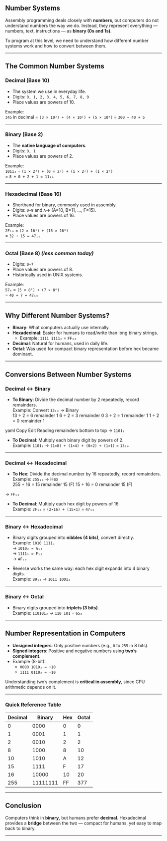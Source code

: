 ## Number Systems

Assembly programming deals closely with **numbers**, but computers do not understand numbers the way we do.
Instead, they represent everything — numbers, text, instructions — as **binary (0s and 1s)**.

To program at this level, we need to understand how different number systems work and how to convert between them.

---

## The Common Number Systems

### Decimal (Base 10)

- The system we use in everyday life.
- Digits: `0, 1, 2, 3, 4, 5, 6, 7, 8, 9`
- Place values are powers of 10.

Example:  
`345` in decimal = `(3 × 10²) + (4 × 10¹) + (5 × 10⁰)` = `300 + 40 + 5`

---

### Binary (Base 2)

- The **native language of computers**.
- Digits: `0, 1`
- Place values are powers of 2.

Example:  
`1011₂` = `(1 × 2³) + (0 × 2²) + (1 × 2¹) + (1 × 2⁰)`  
= `8 + 0 + 2 + 1 = 11₁₀`

---

### Hexadecimal (Base 16)

- Shorthand for binary, commonly used in assembly.
- Digits: `0–9` and `A–F` (A=10, B=11, …, F=15).
- Place values are powers of 16.

Example:  
`2F₁₆` = `(2 × 16¹) + (15 × 16⁰)`  
= `32 + 15 = 47₁₀`

---

### Octal (Base 8) _(less common today)_

- Digits: `0–7`
- Place values are powers of 8.
- Historically used in UNIX systems.

Example:  
`57₈` = `(5 × 8¹) + (7 × 8⁰)`  
= `40 + 7 = 47₁₀`

---

## Why Different Number Systems?

- **Binary**: What computers actually use internally.
- **Hexadecimal**: Easier for humans to read/write than long binary strings.
  - Example: `1111 1111₂` = `FF₁₆`
- **Decimal**: Natural for humans, used in daily life.
- **Octal**: Was used for compact binary representation before hex became dominant.

---

## Conversions Between Number Systems

### Decimal ↔ Binary

- **To Binary**: Divide the decimal number by 2 repeatedly, record remainders.  
   Example: Convert `13₁₀` → Binary  
  13 ÷ 2 = 6 remainder 1
  6 ÷ 2 = 3 remainder 0
  3 ÷ 2 = 1 remainder 1
  1 ÷ 2 = 0 remainder 1

yaml
Copy
Edit
Reading remainders bottom to top → `1101₂`

- **To Decimal**: Multiply each binary digit by powers of 2.  
  Example: `1101₂` → `(1×8) + (1×4) + (0×2) + (1×1)` = `13₁₀`

---

### Decimal ↔ Hexadecimal

- **To Hex**: Divide the decimal number by 16 repeatedly, record remainders.  
  Example: `255₁₀` → Hex  
  255 ÷ 16 = 15 remainder 15 (F)
  15 ÷ 16 = 0 remainder 15 (F)

→ `FF₁₆`

- **To Decimal**: Multiply each hex digit by powers of 16.  
  Example: `2F₁₆` = `(2×16) + (15×1)` = `47₁₀`

---

### Binary ↔ Hexadecimal

- Binary digits grouped into **nibbles (4 bits)**, convert directly.  
  Example: `1010 1111₂`  
  → `1010₂ = A₁₆`  
  → `1111₂ = F₁₆`  
  → `AF₁₆`

- Reverse works the same way: each hex digit expands into 4 binary digits.  
  Example: `B9₁₆` → `1011 1001₂`

---

### Binary ↔ Octal

- Binary digits grouped into **triplets (3 bits)**.  
  Example: `110101₂` → `110 101` = `65₈`

---

## Number Representation in Computers

- **Unsigned integers**: Only positive numbers (e.g., `0` to `255` in 8 bits).
- **Signed integers**: Positive and negative numbers using **two’s complement**.
- Example (8-bit):
  - `0000 1010₂ = +10`
  - `1111 0110₂ = -10`

Understanding two’s complement is **critical in assembly**, since CPU arithmetic depends on it.

---

### Quick Reference Table

| Decimal | Binary   | Hex | Octal |
| ------- | -------- | --- | ----- |
| 0       | 0000     | 0   | 0     |
| 1       | 0001     | 1   | 1     |
| 2       | 0010     | 2   | 2     |
| 8       | 1000     | 8   | 10    |
| 10      | 1010     | A   | 12    |
| 15      | 1111     | F   | 17    |
| 16      | 10000    | 10  | 20    |
| 255     | 11111111 | FF  | 377   |

---

## Conclusion

Computers think in **binary**, but humans prefer **decimal**. Hexadecimal provides a **bridge** between the two — compact for humans, yet easy to map back to binary.

---
